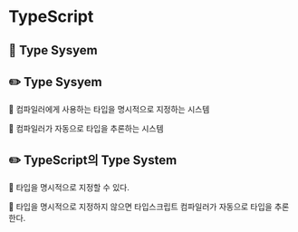 # TypeScript


## :triangular_flag_on_post: Type Sysyem

## :pencil2: Type Sysyem

:small_blue_diamond: 컴파일러에게 사용하는 타입을 명시적으로 지정하는 시스템

:small_blue_diamond: 컴파일러가 자동으로 타입을 추론하는 시스템

## :pencil2: TypeScript의 Type System

:small_blue_diamond: 타입을 명시적으로 지정할 수 있다.

:small_blue_diamond: 타입을 명시적으로 지정하지 않으면 타입스크립트 컴파일러가 자동으로 타입을 추론한다.